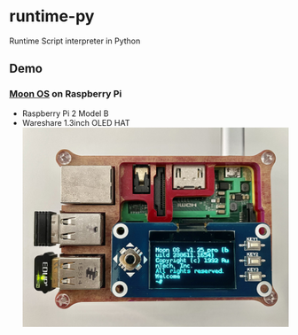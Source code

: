 # runtime-py
Runtime Script interpreter in Python

## Demo
### [Moon OS](https://github.com/yjlo123/moon) on Raspberry Pi
- Raspberry Pi 2 Model B
- Wareshare 1.3inch OLED HAT
![demo1](/demo/moon_os_on_raspberry_pi.jpg)
